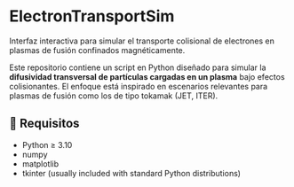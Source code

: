 # ElectronTransportSim
Interfaz interactiva para simular el transporte colisional de electrones en plasmas de fusión confinados magnéticamente.

Este repositorio contiene un script en Python diseñado para simular la **difusividad transversal de partículas cargadas en un plasma** bajo efectos colisionantes. El enfoque está inspirado en escenarios relevantes para plasmas de fusión como los de tipo tokamak (JET, ITER).

## 🔧 Requisitos

- Python ≥ 3.10
- numpy
- matplotlib
- tkinter (usually included with standard Python distributions)
